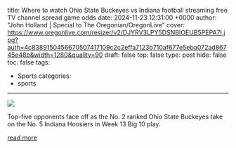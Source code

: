 title: Where to watch Ohio State Buckeyes vs Indiana football streaming free TV channel spread game odds
date: 2024-11-23 12:31:00 +0000
author: "John Holland | Special to The Oregonian/OregonLive"
cover: https://www.oregonlive.com/resizer/v2/DJYRV3LPY5DSNBIOEUB5PEPA7I.jpg?auth=4c8389150456670507417109c2c2effa7123b710af677e5eba072ad86745e48b&width=1280&quality=90
draft: false
top: false
type: post
hide: false
toc: false
tags:
  - Sports
categories:
  - sports
---

![](https://www.oregonlive.com/resizer/v2/DJYRV3LPY5DSNBIOEUB5PEPA7I.jpg?auth=4c8389150456670507417109c2c2effa7123b710af677e5eba072ad86745e48b&width=1280&quality=90)

Top-five opponents face off as the No. 2 ranked Ohio State Buckeyes take on the No. 5 Indiana Hoosiers in Week 13 Big 10 play.

[read more](https://www.oregonlive.com/collegefootball/2024/11/where-to-watch-ohio-state-buckeyes-vs-indiana-football-streaming-free-tv-channel-spread-game-odds.html)
